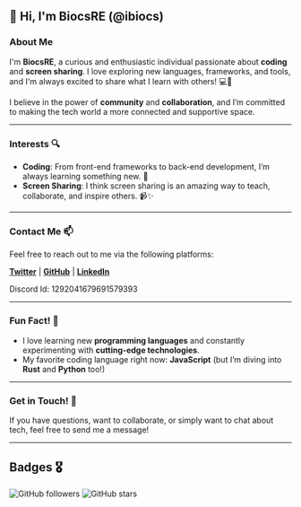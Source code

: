 
## 👋 Hi, I'm BiocsRE (@ibiocs)

### About Me

I'm **BiocsRE**, a curious and enthusiastic individual passionate about **coding** and **screen sharing**. I love exploring new languages, frameworks, and tools, and I'm always excited to share what I learn with others! 💻🚀

I believe in the power of **community** and **collaboration**, and I’m committed to making the tech world a more connected and supportive space.

---

### Interests 🔍

- **Coding**: From front-end frameworks to back-end development, I’m always learning something new. 🎯
- **Screen Sharing**: I think screen sharing is an amazing way to teach, collaborate, and inspire others. 📹✨

---

### Contact Me 📫

Feel free to reach out to me via the following platforms:

[**Twitter**](https://twitter.com/) | [**GitHub**](https://github.com/BiocsRe) | [**LinkedIn**](https://linkedin.com/) 

Discord Id: 1292041679691579393 

---

### Fun Fact! 🎉

- I love learning new **programming languages** and constantly experimenting with **cutting-edge technologies**.
- My favorite coding language right now: **JavaScript** (but I’m diving into **Rust** and **Python** too!)

---

### Get in Touch! 💬

If you have questions, want to collaborate, or simply want to chat about tech, feel free to send me a message!

---

## Badges 🎖️

![GitHub followers](https://img.shields.io/github/followers/BiocsRE?style=social)
![GitHub stars](https://img.shields.io/github/stars/BiocsRE?style=social)

